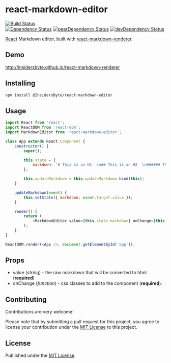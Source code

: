 # react-markdown-editor

[![Build Status](https://travis-ci.org/InsidersByte/react-markdown-editor.svg)](https://travis-ci.org/InsidersByte/react-markdown-editor)  
[![Dependency Status](https://david-dm.org/insidersbyte/react-markdown-editor.svg)](https://david-dm.org/insidersbyte/react-markdown-editor)
[![peerDependency Status](https://david-dm.org/insidersbyte/react-markdown-editor/peer-status.svg)](https://david-dm.org/insidersbyte/react-markdown-editor#info=peerDependencies)
[![devDependency Status](https://david-dm.org/insidersbyte/react-markdown-editor/dev-status.svg)](https://david-dm.org/insidersbyte/react-markdown-editor#info=devDependencies)

[React](http://facebook.github.io/react) Markdown editor, built with [react-markdown-renderer](https://github.com/insidersbyte/react-markdown-renderer).

## Demo
http://insidersbyte.github.io/react-markdown-renderer

## Installing

```bash
npm install @InsidersByte/react-markdown-editor
```

## Usage

```js
import React from 'react';
import ReactDOM from 'react-dom';
import MarkdownEditor from 'react-markdown-editor';

class App extends React.Component {
    constructor() {
        super();

        this.state = {
            markdown: '# This is an H1  \n## This is an H2  \n###### This is an H6',
        };

        this.updateMarkdown = this.updateMarkdown.bind(this);
    }

    updateMarkdown(event) {
        this.setState({ markdown: event.target.value });
    }

    render() {
        return (
            <MarkdownEditor value={this.state.markdown} onChange={this.updateMarkdown} />
        );
    }
}

ReactDOM.render(<App />, document.getElementById('app'));
```

## Props

* value (*string*) - the raw markdown that will be converted to html (**required**)
* onChange (*function*) - css classes to add to the component (**required**).

## Contributing

Contributions are very welcome!

Please note that by submitting a pull request for this project, you agree to license your contribution under the [MIT License](https://github.com/insidersbyte/react-markdown-editor/blob/master/LICENSE) to this project.

## License

Published under the [MIT License](https://github.com/insidersbyte/react-markdown-editor/blob/master/LICENSE).
